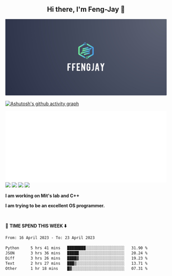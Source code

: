 <h2 align="center"> Hi there, I'm Feng-Jay 👋 </h2>  

![](https://github.com/Feng-Jay/DataStruct/blob/master/Image/1.png)  

[![Ashutosh's github activity graph](https://activity-graph.herokuapp.com/graph?username=Feng-Jay&theme=github)](https://github.com/ashutosh00710/github-readme-activity-graph)



<img src='/metrics.plugin.achievements.compact.svg' align='right' />

![](https://visitor-badge.glitch.me/badge?page_id=Feng-Jay.readme)
![](https://img.shields.io/badge/Concentrate-Cpp-blue)
![](https://img.shields.io/badge/Rust-primer-orange)
![](https://img.shields.io/badge/Target-OS-9cf)  

<p align="left"><b>
I am working on Mit's lab and C++

I am trying to be an excellent OS programmer. 
</b></p>
<!-- ![Achievement]() -->

<!-- <img align="right" src="https://github-readme-stats.vercel.app/api?username=Feng-Jay&show_icons=true&icon_color=CE1D2D&text_color=718096&bg_color=ffffff&hide_title=true" /> -->
<!-- ![Calendar]() -->
<!-- <img src='/metrics.plugin.isocalendar.fullyear.svg' align='center' />   -->
<!-- 
<img src='metrics.plugin.stargazers.svg' align='right' width='200' height='200'> -->

&emsp;

<!-- ![Metrics](/github-metrics.svg) -->

📘 **TIME SPEND THIS WEEK ⬇️**
<!--START_SECTION:waka-->

```text
From: 16 April 2023 - To: 23 April 2023

Python     5 hrs 41 mins   ████████░░░░░░░░░░░░░░░░░   31.90 %
JSON       3 hrs 36 mins   █████░░░░░░░░░░░░░░░░░░░░   20.24 %
Diff       3 hrs 26 mins   ████▓░░░░░░░░░░░░░░░░░░░░   19.23 %
Text       2 hrs 27 mins   ███▒░░░░░░░░░░░░░░░░░░░░░   13.71 %
Other      1 hr 18 mins    █▓░░░░░░░░░░░░░░░░░░░░░░░   07.31 %
```

<!--END_SECTION:waka-->
